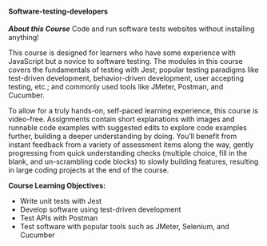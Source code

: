 #### Software-testing-developers

***About this Course***
Code and run software tests websites without installing anything!

This course is designed for learners who have some experience with JavaScript but a novice to software testing. The modules in this course covers the fundamentals of testing with Jest; popular testing paradigms like test-driven development, behavior-driven development, user accepting testing, etc.; and commonly used tools like JMeter, Postman, and Cucumber.

To allow for a truly hands-on, self-paced learning experience, this course is video-free. Assignments contain short explanations with images and runnable code examples with suggested edits to explore code examples further, building a deeper understanding by doing. You’ll benefit from instant feedback from a variety of assessment items along the way, gently progressing from quick understanding checks (multiple choice, fill in the blank, and un-scrambling code blocks) to slowly building features, resulting in large coding projects at the end of the course.

**Course Learning Objectives:**

* Write unit tests with Jest
* Develop software using test-driven development
* Test APIs with Postman
* Test software with popular tools such as JMeter, Selenium, and Cucumber
